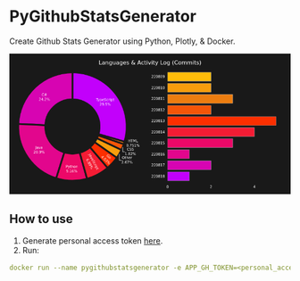 # PyGithubStatsGenerator

Create Github Stats Generator using Python, Plotly, & Docker.

![my stats](https://github.com/mrkresnofatih/mrkresnofatih/blob/main/generated/pygithubstatsimg.png)

## How to use

1. Generate personal access token [here](https://github.com/settings/tokens).
2. Run:
```yaml
docker run --name pygithubstatsgenerator -e APP_GH_TOKEN=<personal_access_token> -e APP_TARGET_REPONAME=<target_public_repo_that_you_own> ghcr.io/mrkresnofatih/ghcr.io/mrkresnofatih/pyghstatsgenerator:v1.0.4
```
